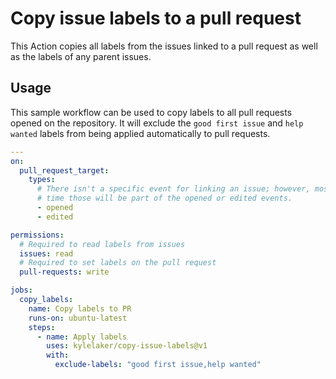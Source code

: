 # Copy issue labels to a pull request

This Action copies all labels from the issues linked to a pull request as well as the labels
of any parent issues.

## Usage

This sample workflow can be used to copy labels to all pull requests opened on the repository.
It will exclude the `good first issue` and `help wanted` labels from being applied automatically
to pull requests.

```yaml
---
on:
  pull_request_target:
    types:
      # There isn't a specific event for linking an issue; however, most of the
      # time those will be part of the opened or edited events.
      - opened
      - edited

permissions:
  # Required to read labels from issues
  issues: read
  # Required to set labels on the pull request
  pull-requests: write

jobs:
  copy_labels:
    name: Copy labels to PR
    runs-on: ubuntu-latest
    steps:
      - name: Apply labels
        uses: kylelaker/copy-issue-labels@v1
        with:
          exclude-labels: "good first issue,help wanted"
```
